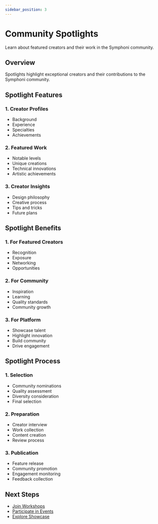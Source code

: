 ```yaml
---
sidebar_position: 3
---
```


# Community Spotlights

Learn about featured creators and their work in the Symphoni community.

## Overview

Spotlights highlight exceptional creators and their contributions to the Symphoni community.

## Spotlight Features

### 1. Creator Profiles
- Background
- Experience
- Specialties
- Achievements

### 2. Featured Work
- Notable levels
- Unique creations
- Technical innovations
- Artistic achievements

### 3. Creator Insights
- Design philosophy
- Creative process
- Tips and tricks
- Future plans

## Spotlight Benefits

### 1. For Featured Creators
- Recognition
- Exposure
- Networking
- Opportunities

### 2. For Community
- Inspiration
- Learning
- Quality standards
- Community growth

### 3. For Platform
- Showcase talent
- Highlight innovation
- Build community
- Drive engagement

## Spotlight Process

### 1. Selection
- Community nominations
- Quality assessment
- Diversity consideration
- Final selection

### 2. Preparation
- Creator interview
- Work collection
- Content creation
- Review process

### 3. Publication
- Feature release
- Community promotion
- Engagement monitoring
- Feedback collection

## Next Steps

- [Join Workshops](/docs/community/workshops)
- [Participate in Events](/docs/community/events)
- [Explore Showcase](/docs/community/showcase) 